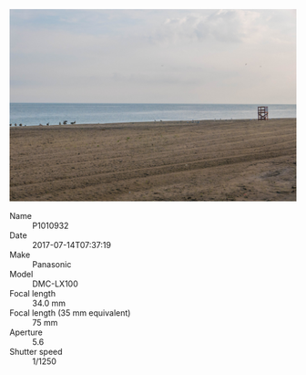 [![P1010932](/photos/hd/P1010932.jpg)](/photos/full/P1010932.jpg?raw=true)

<dl>
  <dt>Name</dt>
  <dd>P1010932</dd>
  <dt>Date</dt>
  <dd>2017-07-14T07:37:19</dd>
  <dt>Make</dt>
  <dd>Panasonic</dd>
  <dt>Model</dt>
  <dd>DMC-LX100</dd>
  <dt>Focal length</dt>
  <dd>34.0 mm</dd>
  <dt>Focal length (35 mm equivalent)</dt>
  <dd>75 mm</dd>
  <dt>Aperture</dt>
  <dd>5.6</dd>
  <dt>Shutter speed</dt>
  <dd>1/1250</dd>
</dl>
